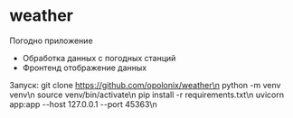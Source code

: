 # weather

Погодно приложение
 - Обработка данных с погодных станций
 - Фронтенд отображение данных

Запуск:
 git clone https://github.com/opolonix/weather\n
 python -m venv venv\n
 source venv/bin/activate\n
 pip install -r requirements.txt\n
 uvicorn app:app --host 127.0.0.1 --port 45363\n
